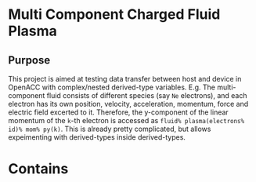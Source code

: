 # Multi Component Charged Fluid Plasma

## Purpose
This project is aimed at testing data transfer between host and device in OpenACC with complex/nested derived-type variables. E.g. The multi-component fluid consists of different species (say `Ne` electrons), and each electron has its own position, velocity, acceleration, momentum, force and electric field excerted to it. Therefore, the y-component of the linear momentum of the `k`-th electron is accessed as `fluid% plasma(electrons% id)% mom% py(k)`. This is already pretty complicated, but allows expeimenting with derived-types inside derived-types.

# Contains


